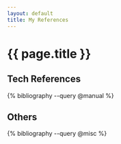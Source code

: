 ```yaml
---
layout: default
title: My References
---
```


{{ page.title }}
================

Tech References
------------------------

{% bibliography --query @manual %}

Others
------------------------

{% bibliography --query @misc %}